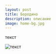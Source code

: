 ```yaml
---
layout: post
title: Бородино
description: описание
image: home-bg.jpg
---
```

текст



![текст](https://pp.userapi.com/c623900/v623900387/5c117/e8UaotNKbwc.jpg)


